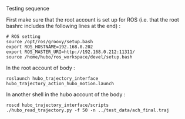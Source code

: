 Testing sequence

First make sure that the root account is set up for ROS (i.e. that the root bashrc includes the following lines at the end) :

    # ROS setting
    source /opt/ros/groovy/setup.bash
    export ROS_HOSTNAME=192.168.0.202
    export ROS_MASTER_URI=http://192.168.0.212:11311/
    source /home/hubo/ros_workspace/devel/setup.bash

In the root account of body :

    roslaunch hubo_trajectory_interface hubo_trajectory_action_hubo_motion.launch

In another shell in the hubo account of the body :

    roscd hubo_trajectory_interface/scripts
    ./hubo_read_trajectory.py -f 50 -n ../test_data/ach_final.traj
